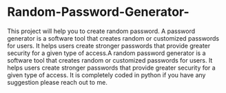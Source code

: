 # Random-Password-Generator-
This project will help you to create random password. A password generator is a software tool that creates random or customized passwords for users. It helps users create stronger passwords that provide greater security for a given type of access.A  random password generator is a software tool that creates random or customized passwords for users. It helps users create stronger passwords that provide greater security for a given type of access. It is completely coded in python if you have any suggestion please reach out to me.
